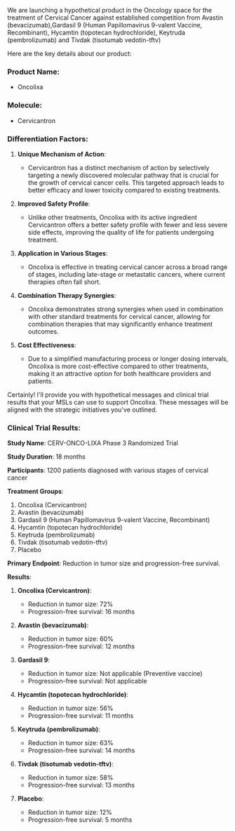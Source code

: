 We are launching a hypothetical product in the Oncology space for the treatment of Cervical Cancer against established competition from Avastin (bevacizumab),Gardasil 9 (Human Papillomavirus 9-valent Vaccine, Recombinant), Hycamtin (topotecan hydrochloride), Keytruda (pembrolizumab) and Tivdak (tisotumab vedotin-tftv)

Here are the key details about our product:
### Product Name:
- Oncolixa

###  Molecule:
- Cervicantron

### Differentiation Factors:
1. **Unique Mechanism of Action**:
    - Cervicantron  has a distinct mechanism of action by selectively targeting a newly discovered molecular pathway that is crucial for the growth of cervical cancer cells. This targeted approach leads to better efficacy and lower toxicity compared to existing treatments.

2. **Improved Safety Profile**:
    - Unlike other treatments, Oncolixa with its active ingredient Cervicantron  offers a better safety profile with fewer and less severe side effects, improving the quality of life for patients undergoing treatment.

3. **Application in Various Stages**:
    - Oncolixa is effective in treating cervical cancer across a broad range of stages, including late-stage or metastatic cancers, where current therapies often fall short.

4. **Combination Therapy Synergies**:
    - Oncolixa  demonstrates strong synergies when used in combination with other standard treatments for cervical cancer, allowing for combination therapies that may significantly enhance treatment outcomes.

5. **Cost Effectiveness**:
    - Due to a simplified manufacturing process or longer dosing intervals, Oncolixa is more cost-effective compared to other treatments, making it an attractive option for both healthcare providers and patients.

Certainly! I'll provide you with hypothetical messages and clinical trial results that your MSLs can use to support Oncolixa. These messages will be aligned with the strategic initiatives you've outlined.

###  Clinical Trial Results:

**Study Name**: CERV-ONCO-LIXA Phase 3 Randomized Trial

**Study Duration**: 18 months

**Participants**: 1200 patients diagnosed with various stages of cervical cancer

**Treatment Groups**:
1. Oncolixa (Cervicantron)
2. Avastin (bevacizumab)
3. Gardasil 9 (Human Papillomavirus 9-valent Vaccine, Recombinant)
4. Hycamtin (topotecan hydrochloride)
5. Keytruda (pembrolizumab)
6. Tivdak (tisotumab vedotin-tftv)
7. Placebo

**Primary Endpoint**: Reduction in tumor size and progression-free survival.

**Results**:

1. **Oncolixa (Cervicantron)**:
    - Reduction in tumor size: 72%
    - Progression-free survival: 16 months

2. **Avastin (bevacizumab)**:
    - Reduction in tumor size: 60%
    - Progression-free survival: 12 months

3. **Gardasil 9**:
    - Reduction in tumor size: Not applicable (Preventive vaccine)
    - Progression-free survival: Not applicable

4. **Hycamtin (topotecan hydrochloride)**:
    - Reduction in tumor size: 56%
    - Progression-free survival: 11 months

5. **Keytruda (pembrolizumab)**:
    - Reduction in tumor size: 63%
    - Progression-free survival: 14 months

6. **Tivdak (tisotumab vedotin-tftv)**:
    - Reduction in tumor size: 58%
    - Progression-free survival: 13 months

7. **Placebo**:
    - Reduction in tumor size: 12%
    - Progression-free survival: 5 months

